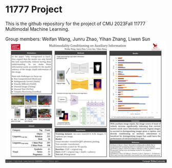 # 11777 Project
This is the github repository for the project of CMU 2023Fall 11777 Multimodal Machine Learning.

Group members: Weifan Wang, Junru Zhao, Yihan Zhang, Liwen Sun
![poster](11777_poster.png)
